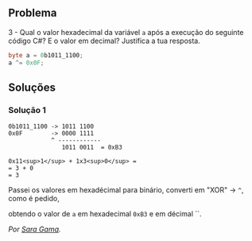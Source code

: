 ## Problema

3 - Qual o valor hexadecimal da variável `a` após a execução do seguinte código
C#? E o valor em decimal? Justifica a tua resposta.

```cs
byte a = 0b1011_1100;
a ^= 0x0F;
```

## Soluções

### Solução 1

```text
0b1011_1100 -> 1011 1100
0x0F		-> 0000 1111
			^ ------------
			   1011 0011  = 0xB3

0x11<sup>1</sup> + 1x3<sup>0</sup> =  
= 3 + 0
= 3
```
Passei os valores em hexadécimal para binário, 
converti em "XOR" -> `^`, como é pedido,
 
obtendo o valor de `a` em hexadecimal `0xB3` 
e em décimal ``.

*Por [Sara Gama](https://github.com/serapinta).*